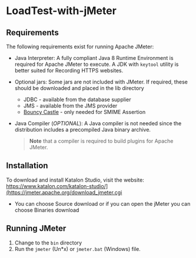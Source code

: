 # LoadTest-with-jMeter

## Requirements
The following requirements exist for running Apache JMeter:

- Java Interpreter:
  A fully compliant Java 8 Runtime Environment is required
  for Apache JMeter to execute. A JDK with `keytool` utility is better suited
  for Recording HTTPS websites.

- Optional jars:
  Some jars are not included with JMeter.
  If required, these should be downloaded and placed in the lib directory
  - JDBC - available from the database supplier
  - JMS - available from the JMS provider
  - [Bouncy Castle](https://www.bouncycastle.org/) -
  only needed for SMIME Assertion

- Java Compiler (*OPTIONAL*):
  A Java compiler is not needed since the distribution includes a
  precompiled Java binary archive.
  > **Note** that a compiler is required to build plugins for Apache JMeter.

## Installation
To download and install Katalon Studio, visit the website: https://www.katalon.com/katalon-studio/](https://jmeter.apache.org/download_jmeter.cgi
- You can choose Source download or if you can open the jMeter you can choose Binaries download

## Running JMeter
1. Change to the `bin` directory
2. Run the `jmeter` (Un\*x) or `jmeter.bat` (Windows) file.




